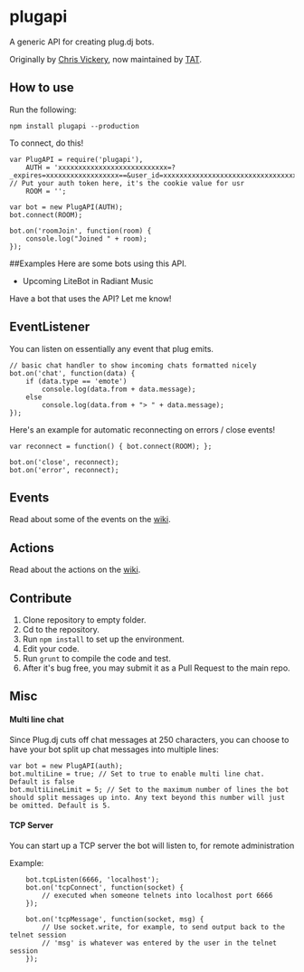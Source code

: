 plugapi
=======

A generic API for creating plug.dj bots.

Originally by [Chris Vickery](https://github.com/chrisinajar), now maintained by [TAT](https://github.com/TATDK).

## How to use
Run the following:

```npm install plugapi --production```

To connect, do this!

```
var PlugAPI = require('plugapi'),
    AUTH = 'xxxxxxxxxxxxxxxxxxxxxxxxxxx=?_expires=xxxxxxxxxxxxxxxxxx==&user_id=xxxxxxxxxxxxxxxxxxxxxxxxxxxxxxxxxxxxxxxxxxx=', // Put your auth token here, it's the cookie value for usr
    ROOM = '';

var bot = new PlugAPI(AUTH);
bot.connect(ROOM);

bot.on('roomJoin', function(room) {
    console.log("Joined " + room);
});
```

##Examples
Here are some bots using this API.

* Upcoming LiteBot in Radiant Music

Have a bot that uses the API? Let me know!

## EventListener
You can listen on essentially any event that plug emits.
```
// basic chat handler to show incoming chats formatted nicely
bot.on('chat', function(data) {
    if (data.type == 'emote')
        console.log(data.from + data.message);
    else
        console.log(data.from + "> " + data.message);
});
```

Here's an example for automatic reconnecting on errors / close events!
```
var reconnect = function() { bot.connect(ROOM); };

bot.on('close', reconnect);
bot.on('error', reconnect);
```

## Events

Read about some of the events on the [wiki](https://github.com/TATDK/plugapi/wiki/events).

## Actions

Read about the actions on the [wiki](https://github.com/TATDK/plugapi/wiki/actions).

## Contribute
1. Clone repository to empty folder.
2. Cd to the repository.
3. Run `npm install` to set up the environment.
4. Edit your code.
5. Run `grunt` to compile the code and test.
6. After it's bug free, you may submit it as a Pull Request to the main repo.

## Misc

#### Multi line chat
Since Plug.dj cuts off chat messages at 250 characters, you can choose to have your bot split up chat messages into multiple lines:

```
var bot = new PlugAPI(auth);
bot.multiLine = true; // Set to true to enable multi line chat. Default is false
bot.multiLineLimit = 5; // Set to the maximum number of lines the bot should split messages up into. Any text beyond this number will just be omitted. Default is 5.
```

#### TCP Server
You can start up a TCP server the bot will listen to, for remote administration

Example:
```
    bot.tcpListen(6666, 'localhost');
    bot.on('tcpConnect', function(socket) {
        // executed when someone telnets into localhost port 6666
    });

    bot.on('tcpMessage', function(socket, msg) {
        // Use socket.write, for example, to send output back to the telnet session
        // 'msg' is whatever was entered by the user in the telnet session
    });
```